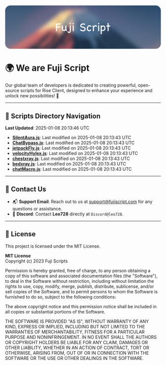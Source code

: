 ![Banner](.github/b.webp)

# 🌍 **We are Fuji Script**

Our global team of developers is dedicated to creating powerful, open-source scripts for Rise Client, designed to enhance your experience and unlock new possibilities! 🌟

---
<!-- SCRIPTS_NAVIGATION_START -->
## 📂 **Scripts Directory Navigation**

**Last Updated**: 2025-01-08 20:13:46 UTC

- **[SilentAura.js](scripts/SilentAura.js)**: Last modified on 2025-01-08 20:13:43 UTC
- **[ChatBypass.js](scripts/ChatBypass.js)**: Last modified on 2025-01-08 20:13:43 UTC
- **[jetpackFly.js](scripts/jetpackFly.js)**: Last modified on 2025-01-08 20:13:43 UTC
- **[velocityHylex.js](scripts/velocityHylex.js)**: Last modified on 2025-01-08 20:13:43 UTC
- **[chestxray.js](scripts/chestxray.js)**: Last modified on 2025-01-08 20:13:43 UTC
- **[bedxray.js](scripts/bedxray.js)**: Last modified on 2025-01-08 20:13:43 UTC
- **[chatMacro.js](scripts/chatMacro.js)**: Last modified on 2025-01-08 20:13:43 UTC

<!-- SCRIPTS_NAVIGATION_END -->

---

## 💬 **Contact Us**  
- 📬 **Support Email**: Reach out to us at [support@fujiscript.com](mailto:support@fujiscript.com) for any questions or assistance.  
- 💬 **Discord**: Contact **Leo728** directly at `Discord@leo728`.

---

## 📜 **License**

This project is licensed under the MIT License.  

**MIT License**  
Copyright (c) 2023 Fuji Scripts  

Permission is hereby granted, free of charge, to any person obtaining a copy of this software and associated documentation files (the "Software"), to deal in the Software without restriction, including without limitation the rights to use, copy, modify, merge, publish, distribute, sublicense, and/or sell copies of the Software, and to permit persons to whom the Software is furnished to do so, subject to the following conditions:  

The above copyright notice and this permission notice shall be included in all copies or substantial portions of the Software.  

THE SOFTWARE IS PROVIDED "AS IS", WITHOUT WARRANTY OF ANY KIND, EXPRESS OR IMPLIED, INCLUDING BUT NOT LIMITED TO THE WARRANTIES OF MERCHANTABILITY, FITNESS FOR A PARTICULAR PURPOSE AND NONINFRINGEMENT. IN NO EVENT SHALL THE AUTHORS OR COPYRIGHT HOLDERS BE LIABLE FOR ANY CLAIM, DAMAGES OR OTHER LIABILITY, WHETHER IN AN ACTION OF CONTRACT, TORT OR OTHERWISE, ARISING FROM, OUT OF OR IN CONNECTION WITH THE SOFTWARE OR THE USE OR OTHER DEALINGS IN THE SOFTWARE.  

